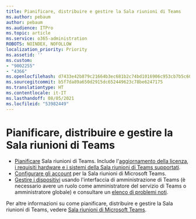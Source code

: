 ```yaml
---
title: Pianificare, distribuire e gestire la Sala riunioni di Teams
ms.author: pebaum
author: pebaum
ms.audience: ITPro
ms.topic: article
ms.service: o365-administration
ROBOTS: NOINDEX, NOFOLLOW
localization_priority: Priority
ms.assetid: ''
ms.custom:
- "9002255"
- "4366"
ms.openlocfilehash: d7433e42b879c21664b3ec681b2c74bd1016906c953cb7b5c60f8b4d57eb9540
ms.sourcegitcommit: b5f7da89a650d2915dc652449623c78be6247175
ms.translationtype: HT
ms.contentlocale: it-IT
ms.lasthandoff: 08/05/2021
ms.locfileid: "53982449"
---
```

# <a name="plan-deploy-and-manage-teams-rooms"></a>Pianificare, distribuire e gestire la Sala riunioni di Teams

- [Pianificare](https://docs.microsoft.com/microsoftteams/rooms/rooms-plan)  Sala riunioni di Teams. Include l'[aggiornamento della licenza](https://docs.microsoft.com/microsoftteams/rooms/rooms-licensing), [i requisiti hardware e i sistemi della Sala riunioni di Teams supportati](https://docs.microsoft.com/microsoftteams/rooms/requirements#hardware-requirements).
- [Configurare gli account](https://docs.microsoft.com/microsoftteams/rooms/rooms-configure-accounts) per la Sala riunioni di Microsoft Teams.
- [Gestire i dispositivi](https://docs.microsoft.com/microsoftteams/rooms/rooms-manage) usando l'interfaccia di amministrazione di Teams (è necessario avere un ruolo come amministratore del servizio di Teams o amministratore globale) e consultare un [elenco di problemi noti](https://docs.microsoft.com/microsoftteams/rooms/known-issues).

Per altre informazioni su come pianificare, distribuire e gestire la Sala riunioni di Teams, vedere [Sala riunioni di Microsoft Teams](https://docs.microsoft.com/microsoftteams/rooms/).
